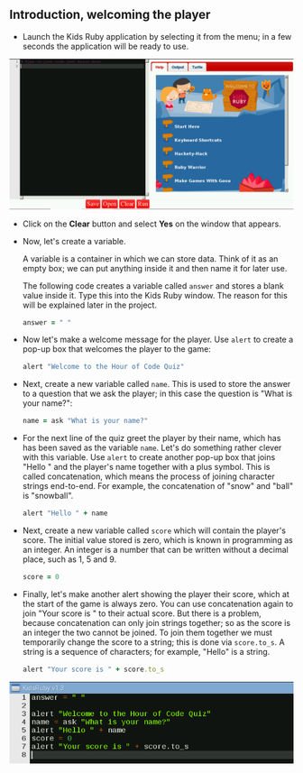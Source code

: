 ## Introduction, welcoming the player

- Launch the Kids Ruby application by selecting it from the menu; in a few seconds the application will be ready to use.

![Image of Kids Ruby ready to use](images/4.png)

- Click on the **Clear** button and select **Yes** on the window that appears.

- Now, let's create a variable.

  A variable is a container in which we can store data. Think of it as an empty box; we can put anything inside it and then name it for later use.

  The following code creates a variable called `answer` and stores a blank value inside it. Type this into the Kids Ruby window. The reason for this will be explained later in the project.

  ```ruby
  answer = " "
  ```

- Now let's make a welcome message for the player. Use `alert` to create a pop-up box that welcomes the player to the game:

  ```ruby
  alert "Welcome to the Hour of Code Quiz"
  ```

- Next, create a new variable called `name`. This is used to store the answer to a question that we ask the player; in this case the question is "What is your name?":

  ```ruby
  name = ask "What is your name?"
  ```

- For the next line of the quiz greet the player by their name, which has has been saved as the variable `name`. Let's do something rather clever with this variable. Use `alert` to create another pop-up box that joins "Hello " and the player's name together with a plus symbol. This is called concatenation, which means the process of joining character strings end-to-end. For example, the concatenation of "snow" and "ball" is "snowball".

  ```ruby
  alert "Hello " + name
  ```

- Next, create a new variable called `score` which will contain the player's score. The initial value stored is zero, which is known in programming as an integer. An integer is a number that can be written without a decimal place, such as 1, 5 and 9.

  ```ruby
  score = 0
  ```

- Finally, let's make another alert showing the player their score, which at the start of the game is always zero. You can use concatenation again to join "Your score is " to their actual score. But there is a problem, because concatenation can only join strings together; so as the score is an integer the two cannot be joined. To join them together we must temporarily change the score to a string; this is done via `score.to_s`. A string is a sequence of characters; for example, "Hello" is a string.

  ```ruby
  alert "Your score is " + score.to_s
  ```

![Image showing code so far in Kids Ruby](images/creating-variables.png)

